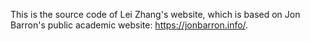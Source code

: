 This is the source code of Lei Zhang's website, which is based on Jon Barron's public academic website: https://jonbarron.info/. 

